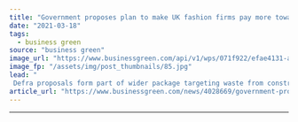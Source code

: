 ```yaml
---
title: "Government proposes plan to make UK fashion firms pay more towards textile recycling"
date: "2021-03-18"
tags: 
  - business green
source: "business green"
image_url: "https://www.businessgreen.com/api/v1/wps/071f922/efae4131-abd0-4ff6-94b4-a237aac06b9f/4/Shutterstock-185x114.jpg"
image_fp: "/assets/img/post_thumbnails/85.jpg"
lead: "
 Defra proposals form part of wider package targeting waste from construction, textiles, electronics, cars, furniture, plastics, and food, as Ministers pledge to end the 'throwaway culture as we build back greener'  ..."
article_url: "https://www.businessgreen.com/news/4028669/government-proposes-plan-uk-fashion-firms-pay-textile-recycling"
---
```


---
